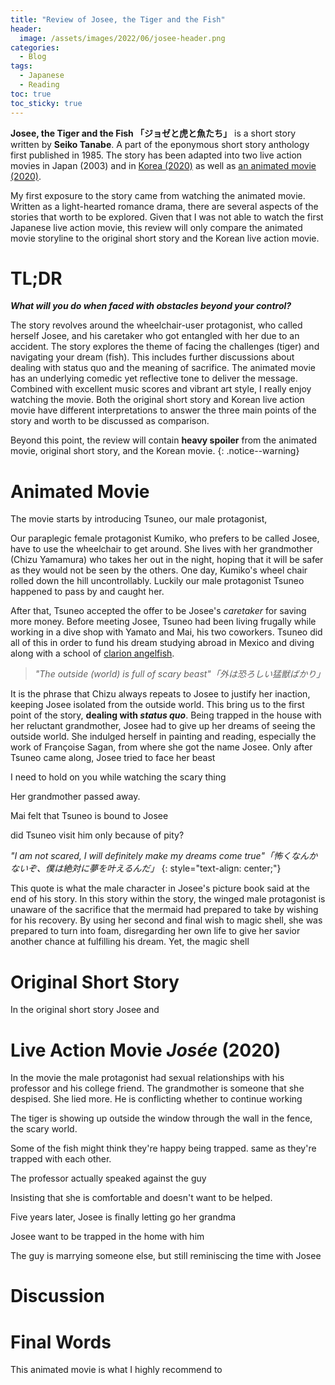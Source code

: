 ```yaml
---
title: "Review of Josee, the Tiger and the Fish"
header:
  image: /assets/images/2022/06/josee-header.png
categories:
  - Blog
tags:
  - Japanese
  - Reading
toc: true
toc_sticky: true
---
```

**Josee, the Tiger and the Fish 「ジョゼと虎と魚たち」** is a short story written by **Seiko Tanabe**. A part of the eponymous short story anthology first published in 1985. The story has been adapted into two live action movies in Japan (2003) and in [Korea (2020)](https://en.wikipedia.org/wiki/Jos%C3%A9e_(film)) as well as [an animated movie (2020)](https://en.wikipedia.org/wiki/Josee,_the_Tiger_and_the_Fish_(2020_film)).

My first exposure to the story came from watching the animated movie. Written as a light-hearted romance drama, there are several aspects of the stories that worth to be explored. Given that I was not able to watch the first Japanese live action movie, this review will only compare the animated movie storyline to the original short story and the Korean live action movie.

# TL;DR
_**What will you do when faced with obstacles beyond your control?**_

The story revolves around the wheelchair-user protagonist, who called herself Josee, and his caretaker who got entangled with her due to an accident. The story explores the theme of facing the challenges (tiger) and navigating your dream (fish). This includes further discussions about dealing with status quo and the meaning of sacrifice. The animated movie has an underlying comedic yet reflective tone to deliver the message. Combined with excellent music scores and vibrant art style, I really enjoy watching the movie. Both the original short story and Korean live action movie have different interpretations to answer the three main points of the story and worth to be discussed as comparison.

Beyond this point, the review will contain **heavy spoiler** from the animated movie, original short story, and the Korean movie.
{: .notice--warning}

# Animated Movie
The movie starts by introducing Tsuneo, our male protagonist,

Our paraplegic female protagonist Kumiko, who prefers to be called Josee, have to use the wheelchair to get around. She lives with her grandmother (Chizu Yamamura) who takes her out in the night, hoping that it will be safer as they would not be seen by the others. One day, Kumiko's wheel chair rolled down the hill uncontrollably. Luckily our male protagonist Tsuneo happened to pass by and caught her.

After that, Tsuneo accepted the offer to be Josee's _caretaker_ for saving more money. Before meeting Josee, Tsuneo had been living frugally while working in a dive shop with Yamato and Mai, his two coworkers. Tsuneo did all of this in order to fund his dream studying abroad in Mexico and diving along with a school of [clarion angelfish](https://en.wikipedia.org/wiki/Clarion_angelfish).

> _"The outside (world) is full of scary beast"「外は恐ろしい猛獣ばかり」_

It is the phrase that Chizu always repeats to Josee to justify her inaction, keeping Josee isolated from the outside world. This bring us to the first point of the story, **dealing with _status quo_**. Being trapped in the house with her reluctant grandmother, Josee had to give up her dreams of seeing the outside world. She indulged herself in painting and reading, especially the work of Françoise Sagan, from where she got the name Josee. Only after Tsuneo came along, Josee tried to face her beast

I need to hold on you while watching the  scary thing

Her grandmother passed away.

Mai felt that Tsuneo is bound to Josee

did Tsuneo visit him only because of pity?

_"I am not scared, I will definitely make my dreams come true"「怖くなんかないぞ、僕は絶対に夢を叶えるんだ」_
{: style="text-align: center;"}

This quote is what the male character in Josee's picture book said at the end of his story. In this story within the story, the winged male protagonist is unaware of the sacrifice that the mermaid had prepared to take by wishing for his recovery. By using her second and final wish to magic shell, she was prepared to turn into foam, disregarding her own life to give her savior another chance at fulfilling his dream. Yet, the magic shell

# Original Short Story
In the original short story Josee and

# Live Action Movie *Josée* (2020)
In the movie the male protagonist had sexual relationships with his professor and his college friend.
The grandmother is someone that she despised.
She lied more.
He is conflicting whether to continue working

The tiger is showing up outside the window through the wall in the fence, the scary world.

Some of the fish might think they're happy being trapped. same as they're trapped with each other.

The professor actually speaked against the guy

Insisting that she is comfortable and doesn't want to be helped.

Five years later, Josee is finally letting go her grandma

Josee want to be trapped in the home with him

The guy is marrying someone else, but still reminiscing the time with Josee

# Discussion

# Final Words
This animated movie is what I highly recommend to

